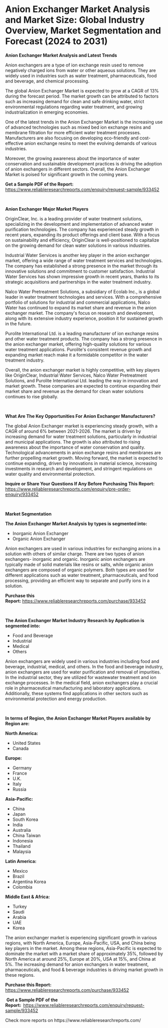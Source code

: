 <p><h1>Anion Exchanger Market Analysis and Market Size: Global Industry Overview, Market Segmentation and Forecast (2024 to 2031)</h1></p><p><strong>Anion Exchanger Market Analysis and Latest Trends</strong></p>
<p><p>Anion exchangers are a type of ion exchange resin used to remove negatively charged ions from water or other aqueous solutions. They are widely used in industries such as water treatment, pharmaceuticals, food and beverage, and chemical processing.</p><p>The global Anion Exchanger Market is expected to grow at a CAGR of 13% during the forecast period. The market growth can be attributed to factors such as increasing demand for clean and safe drinking water, strict environmental regulations regarding water treatment, and growing industrialization in emerging economies.</p><p>One of the latest trends in the Anion Exchanger Market is the increasing use of advanced technologies such as mixed bed ion exchange resins and membrane filtration for more efficient water treatment processes. Manufacturers are also focusing on developing eco-friendly and cost-effective anion exchange resins to meet the evolving demands of various industries.</p><p>Moreover, the growing awareness about the importance of water conservation and sustainable development practices is driving the adoption of anion exchangers in different sectors. Overall, the Anion Exchanger Market is poised for significant growth in the coming years.</p></p>
<p><strong>Get a Sample PDF of the Report:&nbsp;</strong> <a href="https://www.reliableresearchreports.com/enquiry/request-sample/933452">https://www.reliableresearchreports.com/enquiry/request-sample/933452</a></p>
<p>&nbsp;</p>
<p><strong>Anion Exchanger Major Market Players</strong></p>
<p><p>OriginClear, Inc. is a leading provider of water treatment solutions, specializing in the development and implementation of advanced water purification technologies. The company has experienced steady growth in recent years, expanding its product offerings and client base. With a focus on sustainability and efficiency, OriginClear is well-positioned to capitalize on the growing demand for clean water solutions in various industries.</p><p>Industrial Water Services is another key player in the anion exchanger market, offering a wide range of water treatment services and technologies. The company has established a strong presence in the market through its innovative solutions and commitment to customer satisfaction. Industrial Water Services has shown impressive growth in recent years, thanks to its strategic acquisitions and partnerships in the water treatment industry.</p><p>Nalco Water Pretreatment Solutions, a subsidiary of Ecolab Inc., is a global leader in water treatment technologies and services. With a comprehensive portfolio of solutions for industrial and commercial applications, Nalco Water has continued to expand its market share and revenue in the anion exchanger market. The company's focus on research and development, along with its extensive industry experience, position it for sustained growth in the future.</p><p>Purolite International Ltd. is a leading manufacturer of ion exchange resins and other water treatment products. The company has a strong presence in the anion exchanger market, offering high-quality solutions for various water treatment applications. Purolite's consistent revenue growth and expanding market reach make it a formidable competitor in the water treatment industry.</p><p>Overall, the anion exchanger market is highly competitive, with key players like OriginClear, Industrial Water Services, Nalco Water Pretreatment Solutions, and Purolite International Ltd. leading the way in innovation and market growth. These companies are expected to continue expanding their market share and revenue as the demand for clean water solutions continues to rise globally.</p></p>
<p>&nbsp;</p>
<p><strong>What Are The Key Opportunities For Anion Exchanger Manufacturers?</strong></p>
<p><p>The global Anion Exchanger market is experiencing steady growth, with a CAGR of around 6% between 2021-2026. The market is driven by increasing demand for water treatment solutions, particularly in industrial and municipal applications. The growth is also attributed to rising awareness about the importance of water conservation and quality. Technological advancements in anion exchange resins and membranes are further propelling market growth. Moving forward, the market is expected to continue expanding, driven by innovations in material science, increasing investments in research and development, and stringent regulations on water quality and environmental protection.</p></p>
<p><strong>Inquire or Share Your Questions If Any Before Purchasing This Report:</strong> <a href="https://www.reliableresearchreports.com/enquiry/pre-order-enquiry/933452">https://www.reliableresearchreports.com/enquiry/pre-order-enquiry/933452</a></p>
<p>&nbsp;</p>
<p><strong>Market Segmentation</strong></p>
<p><strong>The Anion Exchanger Market Analysis by types is segmented into:</strong></p>
<p><ul><li>Inorganic Anion Exchanger</li><li>Organic Anion Exchanger</li></ul></p>
<p><p>Anion exchangers are used in various industries for exchanging anions in a solution with others of similar charge. There are two types of anion exchangers- inorganic and organic. Inorganic anion exchangers are typically made of solid materials like resins or salts, while organic anion exchangers are composed of organic polymers. Both types are used for different applications such as water treatment, pharmaceuticals, and food processing, providing an efficient way to separate and purify ions in a solution.</p></p>
<p><strong>Purchase this Report:&nbsp;</strong><a href="https://www.reliableresearchreports.com/purchase/933452">https://www.reliableresearchreports.com/purchase/933452</a></p>
<p>&nbsp;</p>
<p><strong>The Anion Exchanger Market Industry Research by Application is segmented into:</strong></p>
<p><ul><li>Food and Beverage</li><li>Industrial</li><li>Medical</li><li>Others</li></ul></p>
<p><p>Anion exchangers are widely used in various industries including food and beverage, industrial, medical, and others. In the food and beverage industry, anion exchangers are used for water purification and removal of impurities. In the industrial sector, they are utilized for wastewater treatment and ion exchange processes. In the medical field, anion exchangers play a crucial role in pharmaceutical manufacturing and laboratory applications. Additionally, these systems find applications in other sectors such as environmental protection and energy production.</p></p>
<p>&nbsp;</p>
<p><strong>In terms of Region, the Anion Exchanger Market Players available by Region are:</strong></p>
<p>
    <p> <strong> North America: </strong>
        <ul>
            <li>United States</li>
            <li>Canada</li>
        </ul>
        </p> 
    <p> <strong> Europe: </strong>
        <ul>
            <li>Germany</li>
            <li>France</li>
            <li>U.K.</li>
            <li>Italy</li>
            <li>Russia</li>
        </ul>
        </p> 
    <p> <strong> Asia-Pacific: </strong>
        <ul>
            <li>China</li>
            <li>Japan</li>
            <li>South Korea</li>
            <li>India</li>
            <li>Australia</li>
            <li>China Taiwan</li>
            <li>Indonesia</li>
            <li>Thailand</li>
            <li>Malaysia</li>
        </ul>
        </p> 
    <p> <strong> Latin America: </strong>
        <ul>
            <li>Mexico</li>
            <li>Brazil</li>
            <li>Argentina Korea</li>
            <li>Colombia</li>
        </ul>
        </p> 
    <p> <strong> Middle East & Africa: </strong>
        <ul>
            <li>Turkey</li>
            <li>Saudi</li>
            <li>Arabia</li>
            <li>UAE</li>
            <li>Korea</li>
        </ul>
    </p>
    </p>
<p><p>The anion exchanger market is experiencing significant growth in various regions, with North America, Europe, Asia-Pacific, USA, and China being key players in the market. Among these regions, Asia-Pacific is expected to dominate the market with a market share of approximately 35%, followed by North America at around 25%, Europe at 20%, USA at 15%, and China at 5%. The increasing demand for anion exchangers in water treatment, pharmaceuticals, and food & beverage industries is driving market growth in these regions.</p></p>
<p><strong>Purchase this Report: </strong><a href="https://www.reliableresearchreports.com/purchase/933452">https://www.reliableresearchreports.com/purchase/933452</a></p>
<p>&nbsp;<strong>Get a Sample PDF of the Report:&nbsp;&nbsp;</strong><a href="https://www.reliableresearchreports.com/enquiry/request-sample/933452">https://www.reliableresearchreports.com/enquiry/request-sample/933452</a></p>
<p><strong></strong></p>
<p>Check more reports on https://www.reliableresearchreports.com/</p>